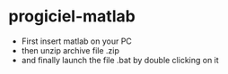 # progiciel-matlab

- First insert matlab on your PC 
- then unzip archive file .zip 
- and finally launch the file .bat by double clicking on it
